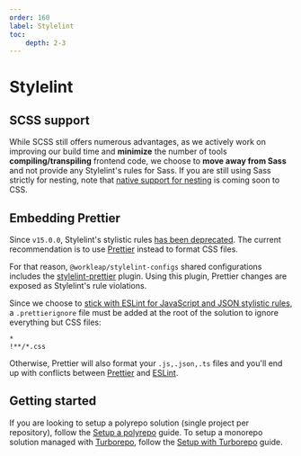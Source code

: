 ```yaml
---
order: 160
label: Stylelint
toc:
    depth: 2-3
---
```


# Stylelint

## SCSS support

While SCSS still offers numerous advantages, as we actively work on improving our build time and **minimize** the number of tools **compiling/transpiling** frontend code, we choose to **move away from Sass** and not provide any Stylelint's rules for Sass. If you are still using Sass strictly for nesting, note that [native support for nesting](https://www.w3.org/TR/css-nesting-1/) is coming soon to CSS.

## Embedding Prettier

Since `v15.0.0`, Stylelint's stylistic rules [has been deprecated](https://stylelint.io/migration-guide/to-15#deprecated-stylistic-rules). The current recommendation is to use [Prettier](https://prettier.io/) instead to format CSS files.

For that reason, `@workleap/stylelint-configs` shared configurations includes the [stylelint-prettier](https://github.com/prettier/stylelint-prettier) plugin. Using this plugin, Prettier changes are exposed as Stylelint's rule violations.

Since we choose to [stick with ESLint for JavaScript and JSON stylistic rules](../eslint/default.md#prettier), a `.prettierignore` file must be added at the root of the solution to ignore everything but CSS files:

``` .prettierignore
*
!**/*.css
```

Otherwise, Prettier will also format your `.js,.json,.ts` files and you'll end up with conflicts between [Prettier](https://prettier.io/) and [ESLint](https://eslint.org/).

## Getting started

If you are looking to setup a polyrepo solution (single project per repository), follow the [Setup a polyrepo](./setup-polyrepo.md) guide. To setup a monorepo solution managed with [Turborepo](https://turborepo.com/), follow the [Setup with Turborepo](./setup-turborepo.md) guide.
